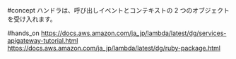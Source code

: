 #concept
ハンドラは、呼び出しイベントとコンテキストの 2 つのオブジェクトを受け入れます。

#hands_on
https://docs.aws.amazon.com/ja_jp/lambda/latest/dg/services-apigateway-tutorial.html
https://docs.aws.amazon.com/ja_jp/lambda/latest/dg/ruby-package.html


